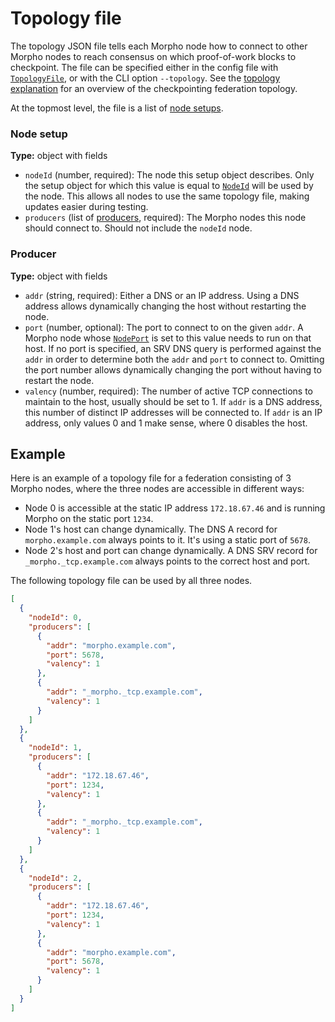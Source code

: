 # Topology file

The topology JSON file tells each Morpho node how to connect to other Morpho nodes to reach consensus on which proof-of-work blocks to checkpoint. The file can be specified either in the config file with [`TopologyFile`](../references/configuration.md#topologyfile----topology-filepath), or with the CLI option `--topology`. See the [topology explanation](../explanations/introduction.md#topology) for an overview of the checkpointing federation topology.

At the topmost level, the file is a list of [node setups](#node-setup).

### Node setup

**Type:** object with fields
- `nodeId` (number, required): The node this setup object describes. Only the setup object for which this value is equal to [`NodeId`](../references/configuration.md#nodeid) will be used by the node. This allows all nodes to use the same topology file, making updates easier during testing.
- `producers` (list of [producers](#producer), required): The Morpho nodes this node should connect to. Should not include the `nodeId` node.

### Producer

**Type:** object with fields
- `addr` (string, required): Either a DNS or an IP address. Using a DNS address allows dynamically changing the host without restarting the node.
- `port` (number, optional): The port to connect to on the given `addr`. A Morpho node whose [`NodePort`](../references/configuration.md#nodeport----port-port) is set to this value needs to run on that host. If no port is specified, an SRV DNS query is performed against the `addr` in order to determine both the `addr` and `port` to connect to. Omitting the port number allows dynamically changing the port without having to restart the node.
- `valency` (number, required): The number of active TCP connections to maintain to the host, usually should be set to 1. If `addr` is a DNS address, this number of distinct IP addresses will be connected to. If `addr` is an IP address, only values 0 and 1 make sense, where 0 disables the host.

## Example

Here is an example of a topology file for a federation consisting of 3 Morpho nodes, where the three nodes are accessible in different ways:
- Node 0 is accessible at the static IP address `172.18.67.46` and is running Morpho on the static port `1234`.
- Node 1's host can change dynamically. The DNS A record for `morpho.example.com` always points to it. It's using a static port of `5678`.
- Node 2's host and port can change dynamically. A DNS SRV record for `_morpho._tcp.example.com` always points to the correct host and port.

The following topology file can be used by all three nodes.

```json
[
  {
    "nodeId": 0,
    "producers": [
      {
        "addr": "morpho.example.com",
        "port": 5678,
        "valency": 1
      },
      {
        "addr": "_morpho._tcp.example.com",
        "valency": 1
      }
    ]
  },
  {
    "nodeId": 1,
    "producers": [
      {
        "addr": "172.18.67.46",
        "port": 1234,
        "valency": 1
      },
      {
        "addr": "_morpho._tcp.example.com",
        "valency": 1
      }
    ]
  },
  {
    "nodeId": 2,
    "producers": [
      {
        "addr": "172.18.67.46",
        "port": 1234,
        "valency": 1
      },
      {
        "addr": "morpho.example.com",
        "port": 5678,
        "valency": 1
      }
    ]
  }
]
```
